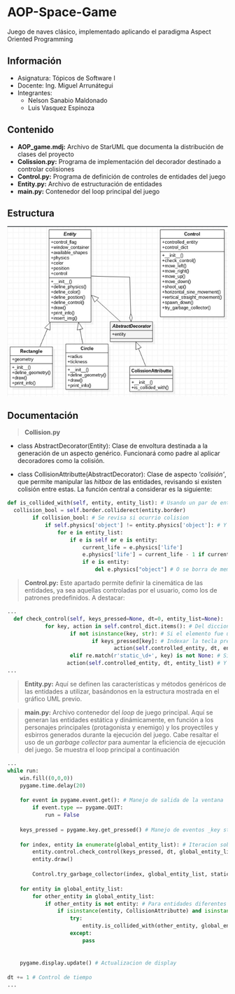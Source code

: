 # AOP-Space-Game
Juego de naves clásico, implementado aplicando el paradigma Aspect Oriented Programming

## Información
* Asignatura: Tópicos de Software I
* Docente: Ing. Miguel Arrunátegui
* Integrantes:
  * Nelson Sanabio Maldonado
  * Luis Vasquez Espinoza
  
## Contenido
* **AOP_game.mdj:** Archivo de StarUML que documenta la distribución de clases del proyecto
* **Colission.py:** Programa de implementación del decorador destinado a controlar colisiones
* **Control.py:** Programa de definición de controles de entidades del juego
* **Entity.py:** Archivo de estructuración de entidades
* **main.py:** Contenedor del loop principal del juego

## Estructura
![](https://github.com/luislve17/AOP-Space-Game/blob/master/img/uml_structure.jpeg)


## Documentación

> **Collision.py**
* class AbstractDecorator(Entity): Clase de envoltura destinada a la generación de un aspecto genérico. Funcionará como padre al aplicar decoradores como la colisión.

* class CollisionAttributte(AbstractDecorator): Clase de aspecto _'colisión'_, que permite manipular las _hitbox_ de las entidades, revisando si existen colisión entre estas. La función central a considerar es la siguiente:

```py
def is_collided_with(self, entity, entity_list): # Usando un par de entidades
  collision_bool = self.border.colliderect(entity.border)
        if collision_bool: # Se revisa si ocurrio colision
            if self.physics['object'] != entity.physics['object']: # Y si son entidades enemigas
                for e in entity_list:
                    if e is self or e is entity:
                        current_life = e.physics['life']
                        e.physics['life'] = current_life - 1 if current_life >= 0 else 0 # Se aplica el daño
                        if e is entity:
                            del e.physics["object"] # O se borra de memoria
```



> **Control.py:** Este apartado permite definir la cinemática de las entidades, ya sea aquellas controladas por el usuario, como los de patrones predefinidos. A destacar:

```py
...
  def check_control(self, keys_pressed=None, dt=0, entity_list=None):
		    for key, action in self.control_dict.items(): # Del diccionario de controles definido
			        if not isinstance(key, str): # Si el elemento fue un 'key stroke'
				           if keys_pressed[key]: # Indexar la tecla presionada
					              action(self.controlled_entity, dt, entity_list) # Y aplicar la accion pertinente
			        elif re.match(r'static_\d+', key) is not None: # Si no, se verifica que el elemento se ligo a una accion 'static_\d'
                   action(self.controlled_entity, dt, entity_list) # Y se aplica la accion estatica
...
```

> **Entity.py:** Aquí se definen las características y métodos genéricos de las entidades a utilizar, basándonos en la estructura mostrada en el gráfico UML previo.

> **main.py:** Archivo contenedor del _loop_ de juego principal. Aquí se generan las entidades estática y dinámicamente, en función a los personajes principales (protagonista y enemigo) y los proyectiles y esbirros generados durante la ejecución del juego. Cabe resaltar el uso de un _garbage collector_ para aumentar la eficiencia de ejecución del juego. Se muestra el loop principal a continuación

```py
...
while run:
    win.fill((0,0,0))
    pygame.time.delay(20)
        
    for event in pygame.event.get(): # Manejo de salida de la ventana
        if event.type == pygame.QUIT:
            run = False

    keys_pressed = pygame.key.get_pressed() # Manejo de eventos _key stroke_

    for index, entity in enumerate(global_entity_list): # Iteracion sobre entidades presentes en la lista de entidades
        entity.control.check_control(keys_pressed, dt, global_entity_list)
        entity.draw()

        Control.try_garbage_collector(index, global_entity_list, static_dimensions) # Recoleccion de entidades no presentes en pantalla
	
    for entity in global_entity_list:
        for other_entity in global_entity_list:
            if other_entity is not entity: # Para entidades diferentes
                if isinstance(entity, CollisionAttributte) and isinstance(other_entity, CollisionAttributte):
                    try:
                        entity.is_collided_with(other_entity, global_entity_list) # Control de colision
                    except:
                        pass


    pygame.display.update() # Actualizacion de display

dt += 1 # Control de tiempo
...
```
